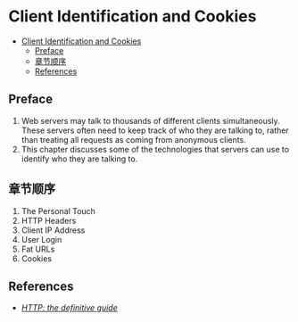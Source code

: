 # Client Identification and Cookies


<!-- TOC -->

- [Client Identification and Cookies](#client-identification-and-cookies)
    - [Preface](#preface)
    - [章节顺序](#章节顺序)
    - [References](#references)

<!-- /TOC -->


## Preface
1. Web servers may talk to thousands of different clients simultaneously. These servers often need to keep track of who they are talking to, rather than treating all requests as coming from anonymous clients. 
2. This chapter discusses some of the technologies that servers can use to identify who they are talking to.


## 章节顺序
1. The Personal Touch
2. HTTP Headers
3. Client IP Address
4. User Login
5. Fat URLs
6. Cookies


## References
* [*HTTP: the definitive guide*](https://book.douban.com/subject/1440226/)